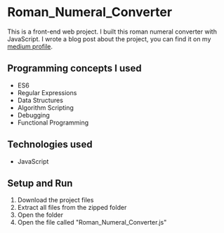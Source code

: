 # Roman_Numeral_Converter
This is a front-end web project. I built this roman numeral converter with JavaScript. I wrote a blog post about the project, you can find it on my [medium profile](https://medium.com/@marko.libor/roman-numeral-converter-ed895971b530).

## Programming concepts I used
* ES6
* Regular Expressions
* Data Structures
* Algorithm Scripting
* Debugging
* Functional Programming

## Technologies used
* JavaScript

## Setup and Run
1. Download the project files
2. Extract all files from the zipped folder
3. Open the folder
4. Open the file called "Roman_Numeral_Converter.js"
